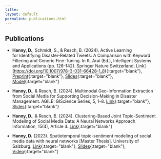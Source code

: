 ```yaml
---
title: 
layout: default
permalink: publications.html
---
```



## Publications

- **Hanny, D.**, Schmidt, S., & Resch, B. (2024). Active Learning for Identifying Disaster-Related Tweets: A Comparison with Keyword Filtering and Generic Fine-Tuning. In K. Arai (Ed.), Intelligent Systems and Applications (pp. 126–142). Springer Nature Switzerland. Link](https://doi.org/10.1007/978-3-031-66428-1_8){:target="blank"}, [Preprint](https://www.arxiv.org/abs/2408.09914){:target="blank"}, [Slides]({{site.baseurl}}/download/publications/presentation_intellisys_20240906.pdf){:target="blank"}, [Model](https://huggingface.co/hannybal/disaster-twitter-xlm-roberta-al){:target="blank"}

- **Hanny, D.**, & Resch, B. (2024). Multimodal Geo-Information Extraction from Social Media for Supporting Decision-Making in Disaster Management. AGILE: GIScience Series, 5, 1–8. [Link](https://doi.org/10.5194/agile-giss-5-28-2024){:target="blank"}, [Slides]({{site.baseurl}}/download/publications/presentation_agile_20240606.pdf){:target="blank"}

- **Hanny, D.**, & Resch, B. (2024). Clustering-Based Joint Topic-Sentiment Modeling of Social Media Data: A Neural Networks Approach. Information, 15(4), Article 4. [Link](https://doi.org/10.3390/info15040200){:target="blank"}

- **Hanny, D.** (2023). Spatiotemporal topic-sentiment modeling of social media data with neural networks [Master Thesis]. University of Salzburg. [Link](https://ubsearch.sbg.ac.at/permalink/f/16hc907/USB_alma21270627650003341){:target="blank"}, [Slides]({{site.baseurl}}/download/publications/presentation_ageo_award_ma_thesis.pdf){:target="blank"}, [Video](https://www.youtube.com/watch?v=mdu2wP9Fl_w){:target="blank"}
